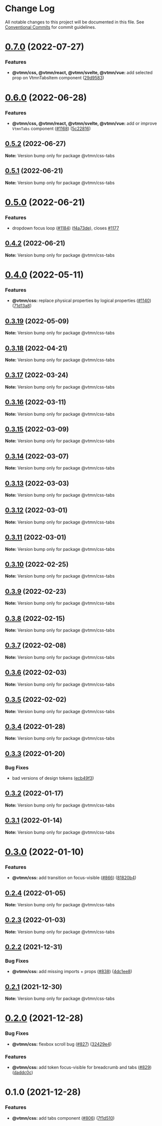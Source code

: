 # Change Log

All notable changes to this project will be documented in this file.
See [Conventional Commits](https://conventionalcommits.org) for commit guidelines.

# [0.7.0](https://github.com/Decathlon/vitamin-web/compare/@vtmn/css-tabs@0.6.0...@vtmn/css-tabs@0.7.0) (2022-07-27)


### Features

* **@vtmn/css, @vtmn/react, @vtmn/svelte, @vtmn/vue:** add selected prop on VtmnTabsItem component ([29d9583](https://github.com/Decathlon/vitamin-web/commit/29d9583fe7146c9a392b231d258c4d9e3f644975))





# [0.6.0](https://github.com/Decathlon/vitamin-web/compare/@vtmn/css-tabs@0.5.2...@vtmn/css-tabs@0.6.0) (2022-06-28)


### Features

* **@vtmn/css, @vtmn/react, @vtmn/svelte, @vtmn/vue:** add or improve `VtmnTabs` component ([#1168](https://github.com/Decathlon/vitamin-web/issues/1168)) ([5c22816](https://github.com/Decathlon/vitamin-web/commit/5c22816a19a9e60e33080eec65bad02492b9dd39))





## [0.5.2](https://github.com/Decathlon/vitamin-web/compare/@vtmn/css-tabs@0.5.1...@vtmn/css-tabs@0.5.2) (2022-06-27)

**Note:** Version bump only for package @vtmn/css-tabs





## [0.5.1](https://github.com/Decathlon/vitamin-web/compare/@vtmn/css-tabs@0.5.0...@vtmn/css-tabs@0.5.1) (2022-06-21)

**Note:** Version bump only for package @vtmn/css-tabs





# [0.5.0](https://github.com/Decathlon/vitamin-web/compare/@vtmn/css-tabs@0.4.0...@vtmn/css-tabs@0.5.0) (2022-06-21)


### Features

* dropdown focus loop ([#1184](https://github.com/Decathlon/vitamin-web/issues/1184)) ([f4a73de](https://github.com/Decathlon/vitamin-web/commit/f4a73de326af16a3e0265db87a21237ad7817b0d)), closes [#1177](https://github.com/Decathlon/vitamin-web/issues/1177)





## [0.4.2](https://github.com/Decathlon/vitamin-web/compare/@vtmn/css-tabs@0.4.0...@vtmn/css-tabs@0.4.2) (2022-06-21)

**Note:** Version bump only for package @vtmn/css-tabs





# [0.4.0](https://github.com/Decathlon/vitamin-web/compare/@vtmn/css-tabs@0.3.19...@vtmn/css-tabs@0.4.0) (2022-05-11)


### Features

* **@vtmn/css:** replace physical properties by logical properties ([#1140](https://github.com/Decathlon/vitamin-web/issues/1140)) ([71d13a8](https://github.com/Decathlon/vitamin-web/commit/71d13a8163fec6e3fc3c29647fbeadf46071b6ee))





## [0.3.19](https://github.com/Decathlon/vitamin-web/compare/@vtmn/css-tabs@0.3.18...@vtmn/css-tabs@0.3.19) (2022-05-09)

**Note:** Version bump only for package @vtmn/css-tabs





## [0.3.18](https://github.com/Decathlon/vitamin-web/compare/@vtmn/css-tabs@0.3.17...@vtmn/css-tabs@0.3.18) (2022-04-21)

**Note:** Version bump only for package @vtmn/css-tabs





## [0.3.17](https://github.com/Decathlon/vitamin-web/compare/@vtmn/css-tabs@0.3.16...@vtmn/css-tabs@0.3.17) (2022-03-24)

**Note:** Version bump only for package @vtmn/css-tabs





## [0.3.16](https://github.com/Decathlon/vitamin-web/compare/@vtmn/css-tabs@0.3.15...@vtmn/css-tabs@0.3.16) (2022-03-11)

**Note:** Version bump only for package @vtmn/css-tabs





## [0.3.15](https://github.com/Decathlon/vitamin-web/compare/@vtmn/css-tabs@0.3.14...@vtmn/css-tabs@0.3.15) (2022-03-09)

**Note:** Version bump only for package @vtmn/css-tabs





## [0.3.14](https://github.com/Decathlon/vitamin-web/compare/@vtmn/css-tabs@0.3.13...@vtmn/css-tabs@0.3.14) (2022-03-07)

**Note:** Version bump only for package @vtmn/css-tabs





## [0.3.13](https://github.com/Decathlon/vitamin-web/compare/@vtmn/css-tabs@0.3.12...@vtmn/css-tabs@0.3.13) (2022-03-03)

**Note:** Version bump only for package @vtmn/css-tabs





## [0.3.12](https://github.com/Decathlon/vitamin-web/compare/@vtmn/css-tabs@0.3.11...@vtmn/css-tabs@0.3.12) (2022-03-01)

**Note:** Version bump only for package @vtmn/css-tabs





## [0.3.11](https://github.com/Decathlon/vitamin-web/compare/@vtmn/css-tabs@0.3.10...@vtmn/css-tabs@0.3.11) (2022-03-01)

**Note:** Version bump only for package @vtmn/css-tabs





## [0.3.10](https://github.com/Decathlon/vitamin-web/compare/@vtmn/css-tabs@0.3.9...@vtmn/css-tabs@0.3.10) (2022-02-25)

**Note:** Version bump only for package @vtmn/css-tabs





## [0.3.9](https://github.com/Decathlon/vitamin-web/compare/@vtmn/css-tabs@0.3.8...@vtmn/css-tabs@0.3.9) (2022-02-23)

**Note:** Version bump only for package @vtmn/css-tabs





## [0.3.8](https://github.com/Decathlon/vitamin-web/compare/@vtmn/css-tabs@0.3.7...@vtmn/css-tabs@0.3.8) (2022-02-15)

**Note:** Version bump only for package @vtmn/css-tabs





## [0.3.7](https://github.com/Decathlon/vitamin-web/compare/@vtmn/css-tabs@0.3.6...@vtmn/css-tabs@0.3.7) (2022-02-08)

**Note:** Version bump only for package @vtmn/css-tabs





## [0.3.6](https://github.com/Decathlon/vitamin-web/compare/@vtmn/css-tabs@0.3.5...@vtmn/css-tabs@0.3.6) (2022-02-03)

**Note:** Version bump only for package @vtmn/css-tabs





## [0.3.5](https://github.com/Decathlon/vitamin-web/compare/@vtmn/css-tabs@0.3.4...@vtmn/css-tabs@0.3.5) (2022-02-02)

**Note:** Version bump only for package @vtmn/css-tabs





## [0.3.4](https://github.com/Decathlon/vitamin-web/compare/@vtmn/css-tabs@0.3.3...@vtmn/css-tabs@0.3.4) (2022-01-28)

**Note:** Version bump only for package @vtmn/css-tabs





## [0.3.3](https://github.com/Decathlon/vitamin-web/compare/@vtmn/css-tabs@0.3.2...@vtmn/css-tabs@0.3.3) (2022-01-20)


### Bug Fixes

* bad versions of design tokens ([ecb49f3](https://github.com/Decathlon/vitamin-web/commit/ecb49f3d1e672cb3ba78c23dc64fd899ea4a08c1))





## [0.3.2](https://github.com/Decathlon/vitamin-web/compare/@vtmn/css-tabs@0.3.1...@vtmn/css-tabs@0.3.2) (2022-01-17)

**Note:** Version bump only for package @vtmn/css-tabs





## [0.3.1](https://github.com/Decathlon/vitamin-web/compare/@vtmn/css-tabs@0.3.0...@vtmn/css-tabs@0.3.1) (2022-01-14)

**Note:** Version bump only for package @vtmn/css-tabs





# [0.3.0](https://github.com/Decathlon/vitamin-web/compare/@vtmn/css-tabs@0.2.4...@vtmn/css-tabs@0.3.0) (2022-01-10)


### Features

* **@vtmn/css:** add transition on focus-visible ([#866](https://github.com/Decathlon/vitamin-web/issues/866)) ([81820b4](https://github.com/Decathlon/vitamin-web/commit/81820b4ebfcd8df223b8415885cb37a5d4ab5bd2))





## [0.2.4](https://github.com/Decathlon/vitamin-web/compare/@vtmn/css-tabs@0.2.3...@vtmn/css-tabs@0.2.4) (2022-01-05)

**Note:** Version bump only for package @vtmn/css-tabs





## [0.2.3](https://github.com/Decathlon/vitamin-web/compare/@vtmn/css-tabs@0.2.2...@vtmn/css-tabs@0.2.3) (2022-01-03)

**Note:** Version bump only for package @vtmn/css-tabs





## [0.2.2](https://github.com/Decathlon/vitamin-web/compare/@vtmn/css-tabs@0.2.1...@vtmn/css-tabs@0.2.2) (2021-12-31)


### Bug Fixes

* **@vtmn/css:** add missing imports + props ([#838](https://github.com/Decathlon/vitamin-web/issues/838)) ([4dc1ee8](https://github.com/Decathlon/vitamin-web/commit/4dc1ee8f9df153bbf97a2eb06ac1d7926bf7a010))





## [0.2.1](https://github.com/Decathlon/vitamin-web/compare/@vtmn/css-tabs@0.2.0...@vtmn/css-tabs@0.2.1) (2021-12-30)

**Note:** Version bump only for package @vtmn/css-tabs





# [0.2.0](https://github.com/Decathlon/vitamin-web/compare/@vtmn/css-tabs@0.1.0...@vtmn/css-tabs@0.2.0) (2021-12-28)


### Bug Fixes

* **@vtmn/css:** flexbox scroll bug ([#827](https://github.com/Decathlon/vitamin-web/issues/827)) ([32429e4](https://github.com/Decathlon/vitamin-web/commit/32429e4031c65d4e82e3eea7ff922c81810e81d4))


### Features

* **@vtmn/css:** add token focus-visible for breadcrumb and tabs ([#829](https://github.com/Decathlon/vitamin-web/issues/829)) ([daddc0c](https://github.com/Decathlon/vitamin-web/commit/daddc0c1952e152d8cd05f74da27d1472d0c1fdc))





# 0.1.0 (2021-12-28)


### Features

* **@vtmn/css:** add tabs component ([#806](https://github.com/Decathlon/vitamin-web/issues/806)) ([7f1d510](https://github.com/Decathlon/vitamin-web/commit/7f1d51006209c357afbe369970268d400817433b))
